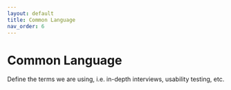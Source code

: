 ```yaml
---
layout: default
title: Common Language
nav_order: 6
---
```


# Common Language

Define the terms we are using, i.e. in-depth interviews, usability testing, etc. 
